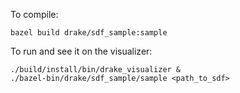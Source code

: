 To compile:

```
bazel build drake/sdf_sample:sample
```

To run and see it on the visualizer:

```
./build/install/bin/drake_visualizer &
./bazel-bin/drake/sdf_sample/sample <path_to_sdf>
```